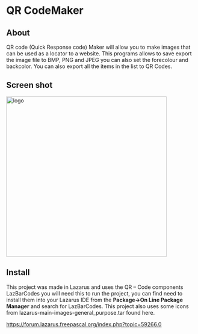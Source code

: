 # QR CodeMaker

## About
QR code (Quick Response code) Maker will allow you to make images that can be used as a locator to a website. This programs allows to save export the image file to BMP, PNG and JPEG you can also set the forecolour and backcolor. You can also export all the items in the list to QR Codes.

## Screen shot
<img width="426" alt="logo" src="https://user-images.githubusercontent.com/17520035/200410727-31cd873b-a1ac-487a-960d-f51d0686a942.png">

## Install
This project was made in Lazarus and uses the QR – Code components LazBarCodes you will need this to run the project, you can find need to install them into your Lazarus IDE from the **Package->On Line Package Manager** and search for LazBarCodes. This project also uses some icons from lazarus-main-images-general_purpose.tar found here.

https://forum.lazarus.freepascal.org/index.php?topic=59266.0

